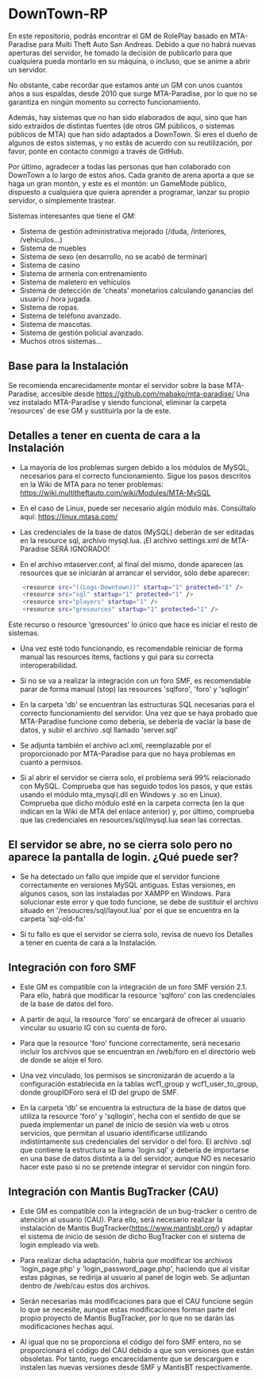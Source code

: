 # DownTown-RP

En este repositorio, podrás encontrar el GM de RolePlay basado en MTA-Paradise para Multi Theft Auto San Andreas.
Debido a que no habrá nuevas aperturas del servidor, he tomado la decisión de publicarlo para que cualquiera pueda
montarlo en su máquina, o incluso, que se anime a abrir un servidor.

No obstante, cabe recordar que estamos ante un GM con unos cuantos años a sus espaldas, desde 2010 que surge MTA-Paradise,
por lo que no se garantiza en ningún momento su correcto funcionamiento.

Además, hay sistemas que no han sido elaborados de aquí, sino que han sido extraídos de distintas fuentes (de otros GM públicos,
o sistemas públicos de MTA) que han sido adaptados a DownTown. Si eres el dueño de algunos de estos sistemas, y no estás
de acuerdo con su reutilización, por favor, ponte en contacto conmigo a través de GitHub.

Por último, agradecer a todas las personas que han colaborado con DownTown a lo largo de estos años. Cada granito de arena aporta a que se haga un gran montón, y este es el montón: un GameMode público, dispuesto a cualquiera que quiera aprender a programar, lanzar su propio servidor, o simplemente trastear.

Sistemas interesantes que tiene el GM:

- Sistema de gestión administrativa mejorado (/duda, /interiores, /vehiculos...)
- Sistema de muebles
- Sistema de sexo (en desarrollo, no se acabó de terminar)
- Sistema de casino
- Sistema de armería con entrenamiento
- Sistema de maletero en vehículos
- Sistema de detección de 'cheats' monetarios calculando ganancias del usuario / hora jugada.
- Sistema de ropas.
- Sistema de teléfono avanzado.
- Sistema de mascotas.
- Sistema de gestión policial avanzado.
- Muchos otros sistemas...

## Base para la Instalación

Se recomienda encarecidamente montar el servidor sobre la base MTA-Paradise, accesible desde https://github.com/mabako/mta-paradise/
Una vez instalado MTA-Paradise y siendo funcional, eliminar la carpeta 'resources' de ese GM y sustituirla por la de este.

## Detalles a tener en cuenta de cara a la Instalación

- La mayoría de los problemas surgen debido a los módulos de MySQL, necesarios para el correcto funcionamiento. Sigue los pasos descritos
en la Wiki de MTA para no tener problemas: https://wiki.multitheftauto.com/wiki/Modules/MTA-MySQL

- En el caso de Linux, puede ser necesario algún módulo más. Consúltalo aquí: https://linux.mtasa.com/

- Las credenciales de la base de datos (MySQL) deberán de ser editadas en la resource sql, archivo mysql.lua. ¡El archivo settings.xml
de MTA-Paradise SERÁ IGNORADO!

- En el archivo mtaserver.conf, al final del mismo, donde aparecen las resources que se iniciarán al arrancar el servidor, sólo debe aparecer:
```bash
    <resource src="((Logs-Downtown))" startup="1" protected="1" />
    <resource src="sql" startup="1" protected="1" />
    <resource src="players" startup="1" />
    <resource src="gresources" startup="1" protected="1" />
```
Este recurso o resource 'gresources' lo único que hace es iniciar el resto de sistemas.
  
 - Una vez esté todo funcionando, es recomendable reiniciar de forma manual las resources items, factions y gui para su correcta interoperabilidad.
 
 - Si no se va a realizar la integración con un foro SMF, es recomendable parar de forma manual (stop) las resources 'sqlforo', 'foro' y 'sqllogin'
 
 - En la carpeta 'db' se encuentran las estructuras SQL necesarias para el correcto funcionamiento del servidor. Una vez que se haya probado que
 MTA-Paradise funcione como debería, se debería de vaciar la base de datos, y subir el archivo .sql llamado 'server.sql'
 
 - Se adjunta también el archivo acl.xml, reemplazable por el proporcionado por MTA-Paradise para que no haya problemas en cuanto a permisos.
 
 - Si al abrir el servidor se cierra solo, el problema será 99% relacionado con MySQL. Comprueba que has seguido todos los pasos, y que estás usando el módulo mta_mysql(.dll en Windows y .so en Linux). Comprueba que dicho módulo esté en la carpeta correcta (en la que indican en la Wiki de MTA del enlace anterior) y, por último, comprueba que las credenciales en resources/sql/mysql.lua sean las correctas.
 
 ## El servidor se abre, no se cierra solo pero no aparece la pantalla de login. ¿Qué puede ser?
 
 - Se ha detectado un fallo que impide que el servidor funcione correctamente en versiones MySQL antiguas. Estas versiones, en algunos casos, son las instaladas por XAMPP en Windows.
 Para solucionar este error y que todo funcione, se debe de sustituir el archivo situado en '/resoucres/sql/layout.lua' por el que se encuentra en la carpeta 'sql-old-fix'
 
 - Si tu fallo es que el servidor se cierra solo, revisa de nuevo los Detalles a tener en cuenta de cara a la Instalación.
 
 ## Integración con foro SMF
 
 - Este GM es compatible con la integración de un foro SMF versión 2.1. Para ello, habrá que modificar la resource 'sqlforo'
 con las credenciales de la base de datos del foro.
 
 - A partir de aquí, la resource 'foro' se encargará de ofrecer al usuario vincular su usuario IG con su cuenta de foro.
 
 - Para que la resource 'foro' funcione correctamente, será necesario incluir los archivos que se encuentran en /web/foro en el directorio web de donde se aloje el foro.
 
 - Una vez vinculado, los permisos se sincronizarán de acuerdo a la configuración establecida en la tablas wcf1_group y wcf1_user_to_group, donde groupIDForo
 será el ID del grupo de SMF.

 - En la carpeta 'db' se encuentra la estructura de la base de datos que utiliza la resource 'foro' y 'sqllogin', hecha con el sentido de
 que se pueda implementar un panel de inicio de sesión vía web u otros servicios, que permitan al usuario identificarse utilizando indistintamente
 sus credenciales del servidor o del foro. El archivo .sql que contiene la estructura se llama 'login.sql' y debería de importarse en una base de
 datos distinta a la del servidor, aunque NO es necesario hacer este paso si no se pretende integrar el servidor con ningún foro.

 ## Integración con Mantis BugTracker (CAU)

 - Este GM es compatible con la integración de un bug-tracker o centro de atención al usuario (CAU). Para ello, será necesario realizar la instalación de
 Mantis BugTracker(https://www.mantisbt.org/) y adaptar el sistema de inicio de sesión de dicho BugTracker con el sistema de login empleado vía web.
 
 - Para realizar dicha adaptación, habría que modificar los archivos 'login_page.php' y 'login_password_page.php', haciendo que al visitar estas páginas, se redirija
 al usuario al panel de login web. Se adjuntan dentro de /web/cau estos dos archivos.
 
 - Serán necesarias más modificaciones para que el CAU funcione según lo que se necesite, aunque estas modificaciones forman parte del propio proyecto de Mantis BugTracker,
 por lo que no se darán las modificaciones hechas aquí.
 
 - Al igual que no se proporciona el código del foro SMF entero, no se proporcionará el código del CAU debido a que son versiones que están obsoletas. Por tanto,
 ruego encarecidamente que se descarguen e instalen las nuevas versiones desde SMF y MantisBT respectivamente.
